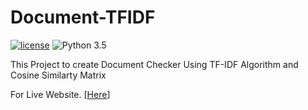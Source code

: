 # Document-TFIDF

[![license](https://img.shields.io/github/license/mashape/apistatus.svg)](https://github.com/ethen8181/machine-learning/blob/master/LICENSE)
![Python 3.5](https://img.shields.io/badge/python-3.5-blue.svg)

This Project to create Document Checker Using TF-IDF Algorithm and Cosine Similarty Matrix

For Live Website. [[Here](https://akise797.github.io/Document-TFIDF/)]

